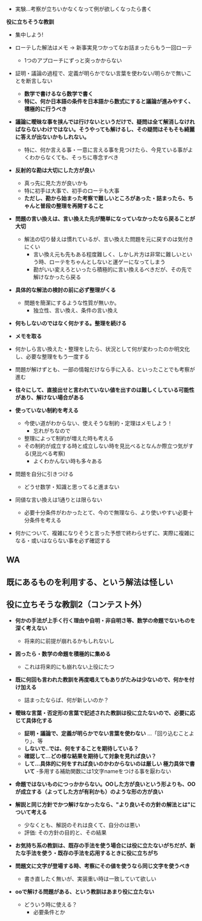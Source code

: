 - 実験...考察が立ちいかなくなって例が欲しくなったら書く


**役に立ちそうな教訓**

- 集中しよう!

- ローテした解法はメモ  -> 新事実見つかってなお詰まったらもう一回ローテ
    - 1つのアプローチにずっと突っかからない
- 証明・議論の過程で、定義が明らかでない言葉を使わない/明らかで無いことを断言しない
    - **数学で書けるなら数学で書く**
    - **特に、何か日本語の条件を日本語から数式にすると議論が進みやすく、積極的に行うべき**

- **議論に曖昧な事を挟んでは行けないというだけで、疑問は全て解消しなければならないわけではない。そうやっても解けるし、その疑問はそもそも綺麗に答えが出ないかもしれない。**
    - 特に、何か言える事・一意に言える事を見つけたら、今見ている事がよくわからなくても、そっちに専念すべき

- **反射的な勘は大切にした方が良い**
    - 真っ先に見た方が良いかも
    - 特に初手は大事で、初手のローテも大事
    - **ただし、勘から始まった考察で難しいところがあった・詰まったら、ちゃんと普段の整理を再開すること**

- **問題の言い換えは、言い換えた先が簡単になっていなかったなら戻ることが大切**
    - 解法の切り替えは慣れているが、言い換えた問題を元に戻すのは気付きにくい
        - 言い換え元も先もある程度難しく、しかし片方は非常に難しいという時、ローテをちゃんとしないと運ゲーになってしまう
        - 勘がいい変えろといったら積極的に言い換えるべきだが、その先で解けなかったら戻る

- **具体的な解法の検討の前に必ず整理がくる**
    - 問題を簡潔にするような性質が無いか。
        - 独立性、言い換え、条件の言い換え


- **何もしないのではなく何かする。整理を続ける**

- **メモを取る**


        
          
 - 何かしら言い換えた・整理をしたら、状況として何が変わったのか明文化し、必要な整理をもう一度する
            
- 問題が解けずとも、一部の情報だけなら手に入る、といったことでも考察が進む


- **往々にして、直接出せと言われていない値を出すのは難しくしている可能性があり、解けない場合がある**
    
- **使っていない制約を考える**
    - 今使い道がわからない、使えそうな制約・定理はメモしよう！
        - 忘れがちなので
    - 整理によって制約が増えた時も考える
    - その制約が成立する時と成立しない時を見比べるとなんか際立つ気がする(見比べる考察)
        - よくわかんない時も多々ある

- 問題を自分に引きつける
    - どうせ数学・知識と思ってると進まない

- 同値な言い換えは1通りとは限らない
    - 必要十分条件がわかったとて、今ので無理なら、より使いやすい必要十分条件を考える

    
- 何かについて、複雑になりそうと言った予想で終わらせずに、実際に複雑になる・或いはならない事を必ず確認する



## WA
## 既にあるものを利用する、という解法は怪しい

## 役に立ちそうな教訓2（コンテスト外）
- **何かの手法が上手く行く理由や自明・非自明さ等、数学の命題でないものを深く考えない**
    - 将来的に前提が崩れるかもしれないし
- **困ったら・数学の命題を積極的に集める**
    - これは将来的にも崩れない上役にたつ
- **既に何回も言われた教訓を再度唱えてもありがたみは少ないので、何かを付け加える**
    - 詰まったならば、何が新しいのか？
    
- **曖昧な言葉・否定形の言葉で記述された教訓は役に立たないので、必要に応じて具体化する**
    - **証明・議論で、定義が明らかでない言葉を使わない** ...「回り込むことより」、等
    - **しないで..では、何をすることを期待している？**
    - **確認して...どの様な結果を期待して対象を見れば良い？**
    - **して...具体的に何をすれば良いのかわからないのは厳しい 極力具体で書いて**
       -多用する補助関数には1文字nameをつける事を厭わない

- **命題ではないものにつっかからない。OOした方が良いという形よりも、OOが成立する（よってした方が有利かも）のような形の方が良い**

- **解説と同じ方針でかつ解けなかったなら、"より良いその方針の解法とは"について考える**
    - 少なくとも、解説のそれは良くて、自分のは悪い
    - 評価: その方針の目的と、その結果

- **お気持ち系の教訓は、既存の手法を使う場合には役に立たないがちだが、新たな手法を使う・既存の手法を応用するときに役に立ちがち**

- **問題文に文字が登場する時、考察にその値を使うなら同じ文字を使うべき**
    - 書き直したく無いが、実装重い時は一致していて欲しい


- **ooで解ける問題がある、という教訓はあまり役に立たない**
    - どういう時に使える？
        - 必要条件とか



